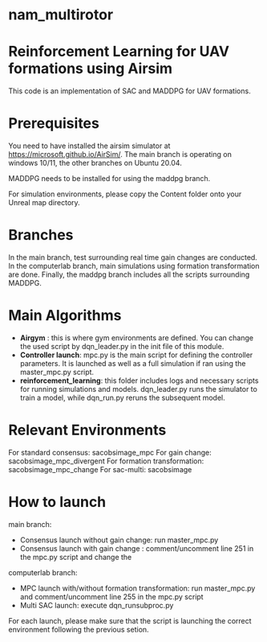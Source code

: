 # nam_multirotor

# Reinforcement Learning for UAV formations using Airsim
This code is an implementation of SAC and MADDPG for UAV formations.

# Prerequisites
You need to have installed the airsim simulator at https://microsoft.github.io/AirSim/. The main branch is operating on windows 10/11, the other branches on Ubuntu 20.04.

MADDPG needs to be installed for using the maddpg branch.

For simulation environments, please copy the Content folder onto your Unreal map directory. 

# Branches
In the main branch, test surrounding real time gain changes are conducted. In the computerlab branch, main simulations using formation transformation are done. Finally, the maddpg branch includes all the scripts surrounding MADDPG. 

# Main Algorithms

- **Airgym** : this is where gym environments are defined. You can change the used script by dqn_leader.py in the init file of this module.
- **Controller launch**: mpc.py is the main script for defining the controller parameters. It is launched as well as a full simulation if ran using the master_mpc.py script. 
- **reinforcement_learning**: this folder includes logs and necessary scripts for running simulations and models. dqn_leader.py runs the simulator to train a model, while dqn_run.py reruns the subsequent model.

#  Relevant Environments
For standard consensus: sacobsimage_mpc 
For gain change: sacobsimage_mpc_divergent
For formation transformation: sacobsimage_mpc_change
For sac-multi: sacobsimage


# How to launch 

main branch: 
- Consensus launch without gain change: run master_mpc.py
- Consensus launch with gain change : comment/uncomment line 251 in the mpc.py script and change the 

computerlab branch:
- MPC launch with/without formation transformation: run master_mpc.py and comment/uncomment line 255 in the mpc.py script
- Multi SAC launch: execute dqn_runsubproc.py

For each launch, please make sure that the script is launching the correct environment following the previous setion.
